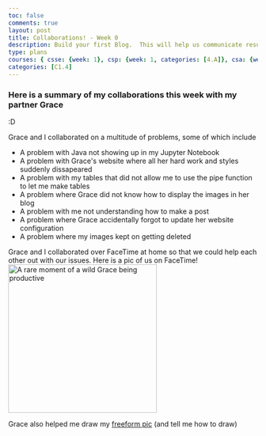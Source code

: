 ```yaml
---
toc: false
comments: true
layout: post
title: Collaborations! - Week 0
description: Build your first Blog.  This will help us communicate results.
type: plans
courses: { csse: {week: 1}, csp: {week: 1, categories: [4.A]}, csa: {week: 0} }
categories: [C1.4]
---
```


### Here is a summary of my collaborations this week with my partner Grace
:D

Grace and I collaborated on a multitude of problems, some of which include
- A problem with Java not showing up in my Jupyter Notebook
- A problem with Grace's website where all her hard work and styles suddenly dissapeared
- A problem with my tables that did not allow me to use the pipe function to let me make tables
- A problem where Grace did not know how to display the images in her blog
- A problem with me not understanding how to make a post
- A problem where Grace accidentally forgot to update her website configuration
- A problem where my images kept on getting deleted

Grace and I collaborated over FaceTime at home so that we could help each other out with our issues. Here is a pic of us on FaceTime!
<img src="/Rackets-Blog/images/collab.jpeg" alt="A rare moment of a wild Grace being productive" width="300">

Grace also helped me draw my [freeform pic](/Rackets-Blog/) (and tell me how to draw)
